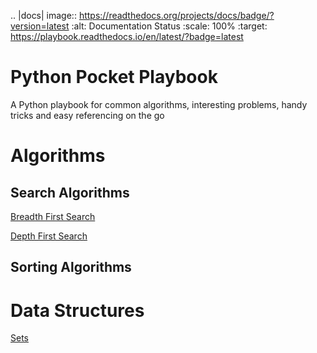 .. |docs| image:: https://readthedocs.org/projects/docs/badge/?version=latest
    :alt: Documentation Status
    :scale: 100%
    :target: https://playbook.readthedocs.io/en/latest/?badge=latest

# Python Pocket Playbook
A Python playbook for common algorithms, interesting problems, handy tricks and easy referencing on the go

# Algorithms

## Search Algorithms

[Breadth First Search](https://github.com/kmjbyrne/python-playbook/blob/master/searching/breadth_first_search.ipynb)

[Depth First Search](https://github.com/kmjbyrne/python-playbook/blob/master/searching/depth_first_search.ipynb)

## Sorting Algorithms

# Data Structures

[Sets](https://github.com/kmjbyrne/python-playbook/blob/master/datastructures/sets.ipynb)
